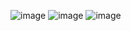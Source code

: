 ![image](https://user-images.githubusercontent.com/25160664/151434051-e5a0f8f1-1c6c-41e0-adf0-313dfac1bcf7.png)
![image](https://user-images.githubusercontent.com/25160664/151434129-8b205400-6cb9-4082-9fa0-100a7e91fa55.png)
![image](https://user-images.githubusercontent.com/25160664/151434251-6c139106-a752-4096-865e-cda366723b94.png)
